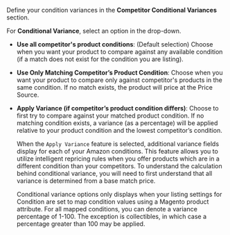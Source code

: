 
Define your condition variances in the **Competitor Conditional Variances** section.

For **Conditional Variance**, select an option in the drop-down.

- **Use all competitor's product conditions**: (Default selection) Choose when you want your product to compare against any available condition (if a match does not exist for the condition you are listing).

- **Use Only Matching Competitor’s Product Condition**: Choose when you want your product to compare only against competitor's products in the same condition. If no match exists, the product will price at the Price Source.

- **Apply Variance (if competitor’s product condition differs)**: Choose to first try to compare against your matched product condition. If no matching condition exists, a variance (as a percentage) will be applied relative to your product condition and the lowest competitor’s condition.

   When the `Apply Variance` feature is selected, additional variance fields display for each of your Amazon conditions. This feature allows you to utilize intelligent repricing rules when you offer products which are in a different condition than your competitors. To understand the calculation behind conditional variance, you will need to first understand that all variance is determined from a base match price.

   Conditional variance options only displays when your listing settings for Condition are set to map condition values using a Magento product attribute. For all mapped conditions, you can denote a variance percentage of 1-100. The exception is collectibles, in which case a percentage greater than 100 may be applied.
